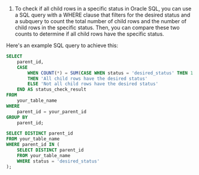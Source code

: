 


1. To check if all child rows in a specific status in Oracle SQL, you can use a SQL query with a WHERE clause that filters for the desired status and a subquery to count the total number of child rows and the number of child rows in the specific status. Then, you can compare these two counts to determine if all child rows have the specific status.

Here's an example SQL query to achieve this:

```sql
SELECT
    parent_id,
    CASE
        WHEN COUNT(*) = SUM(CASE WHEN status = 'desired_status' THEN 1 ELSE 0 END)
        THEN 'All child rows have the desired status'
        ELSE 'Not all child rows have the desired status'
    END AS status_check_result
FROM
    your_table_name
WHERE
    parent_id = your_parent_id
GROUP BY
    parent_id;
```

```sql
SELECT DISTINCT parent_id
FROM your_table_name
WHERE parent_id IN (
    SELECT DISTINCT parent_id
    FROM your_table_name
    WHERE status = 'desired_status'
);
```